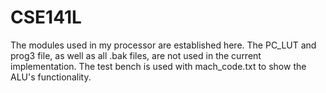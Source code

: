# CSE141L
The modules used in my processor are established here. The PC_LUT and prog3 file, as well as all .bak files, are not used in the current implementation. 
The test bench is used with mach_code.txt to show the ALU's functionality. 
